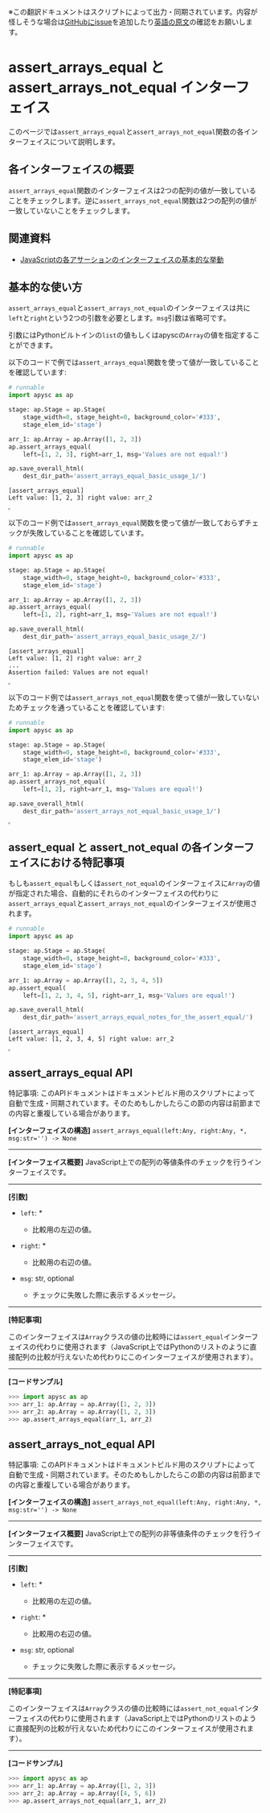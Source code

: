 <span class="inconspicuous-txt">※この翻訳ドキュメントはスクリプトによって出力・同期されています。内容が怪しそうな場合は<a href="https://github.com/simon-ritchie/apysc/issues" target="_blank">GitHubにissue</a>を追加したり[英語の原文](../en/assert_arrays_equal_and_arrays_not_equal.html)の確認をお願いします。</span>

# assert_arrays_equal と assert_arrays_not_equal インターフェイス

このページでは`assert_arrays_equal`と`assert_arrays_not_equal`関数の各インターフェイスについて説明します。

## 各インターフェイスの概要

`assert_arrays_equal`関数のインターフェイスは2つの配列の値が一致していることをチェックします。逆に`assert_arrays_not_equal`関数は2つの配列の値が一致していないことをチェックします。

## 関連資料

- [JavaScriptの各アサーションのインターフェイスの基本的な挙動](jp_assertion_basic_behavior.md)

## 基本的な使い方

`assert_arrays_equal`と`assert_arrays_not_equal`のインターフェイスは共に`left`と`right`という2つの引数を必要とします。`msg`引数は省略可です。

引数にはPythonビルトインの`list`の値もしくはapyscの`Array`の値を指定することができます。

以下のコードで例では`assert_arrays_equal`関数を使って値が一致していることを確認しています:

```py
# runnable
import apysc as ap

stage: ap.Stage = ap.Stage(
    stage_width=0, stage_height=0, background_color='#333',
    stage_elem_id='stage')

arr_1: ap.Array = ap.Array([1, 2, 3])
ap.assert_arrays_equal(
    left=[1, 2, 3], right=arr_1, msg='Values are not equal!')

ap.save_overall_html(
    dest_dir_path='assert_arrays_equal_basic_usage_1/')
```

```
[assert_arrays_equal]
Left value: [1, 2, 3] right value: arr_2
```

<iframe src="static/assert_arrays_equal_basic_usage_1/index.html" width="0" height="0"></iframe>

以下のコード例では`assert_arrays_equal`関数を使って値が一致しておらずチェックが失敗していることを確認しています。

```py
# runnable
import apysc as ap

stage: ap.Stage = ap.Stage(
    stage_width=0, stage_height=0, background_color='#333',
    stage_elem_id='stage')

arr_1: ap.Array = ap.Array([1, 2, 3])
ap.assert_arrays_equal(
    left=[1, 2], right=arr_1, msg='Values are not equal!')

ap.save_overall_html(
    dest_dir_path='assert_arrays_equal_basic_usage_2/')
```

```
[assert_arrays_equal]
Left value: [1, 2] right value: arr_2
...
Assertion failed: Values are not equal!
```

<iframe src="static/assert_arrays_equal_basic_usage_2/index.html" width="0" height="0"></iframe>

以下のコード例では`assert_arrays_not_equal`関数を使って値が一致していないためチェックを通っていることを確認しています:

```py
# runnable
import apysc as ap

stage: ap.Stage = ap.Stage(
    stage_width=0, stage_height=0, background_color='#333',
    stage_elem_id='stage')

arr_1: ap.Array = ap.Array([1, 2, 3])
ap.assert_arrays_not_equal(
    left=[1, 2], right=arr_1, msg='Values are equal!')

ap.save_overall_html(
    dest_dir_path='assert_arrays_not_equal_basic_usage_1/')
```

<iframe src="static/assert_arrays_not_equal_basic_usage_1/index.html" width="0" height="0"></iframe>

## assert_equal と assert_not_equal の各インターフェイスにおける特記事項

もしも`assert_equal`もしくは`assert_not_equal`のインターフェイスに`Array`の値が指定された場合、自動的にそれらのインターフェイスの代わりに`assert_arrays_equal`と`assert_arrays_not_equal`のインターフェイスが使用されます。

```py
# runnable
import apysc as ap

stage: ap.Stage = ap.Stage(
    stage_width=0, stage_height=0, background_color='#333',
    stage_elem_id='stage')

arr_1: ap.Array = ap.Array([1, 2, 3, 4, 5])
ap.assert_equal(
    left=[1, 2, 3, 4, 5], right=arr_1, msg='Values are equal!')

ap.save_overall_html(
    dest_dir_path='assert_arrays_equal_notes_for_the_assert_equal/')
```

```
[assert_arrays_equal]
Left value: [1, 2, 3, 4, 5] right value: arr_2
```

<iframe src="static/assert_arrays_equal_notes_for_the_assert_equal/index.html" width="0" height="0"></iframe>

## assert_arrays_equal API

<span class="inconspicuous-txt">特記事項: このAPIドキュメントはドキュメントビルド用のスクリプトによって自動で生成・同期されています。そのためもしかしたらこの節の内容は前節までの内容と重複している場合があります。</span>

**[インターフェイスの構造]** `assert_arrays_equal(left:Any, right:Any, *, msg:str='') -> None`<hr>

**[インターフェイス概要]** JavaScript上での配列の等値条件のチェックを行うインターフェイスです。<hr>

**[引数]**

- `left`: *
  - 比較用の左辺の値。

- `right`: *
  - 比較用の右辺の値。

- `msg`: str, optional
  - チェックに失敗した際に表示するメッセージ。

<hr>

**[特記事項]**

このインターフェイスは`Array`クラスの値の比較時には`assert_equal`インターフェイスの代わりに使用されます（JavaScript上ではPythonのリストのように直接配列の比較が行えないため代わりにこのインターフェイスが使用されます）。<hr>

**[コードサンプル]**

```py
>>> import apysc as ap
>>> arr_1: ap.Array = ap.Array([1, 2, 3])
>>> arr_2: ap.Array = ap.Array([1, 2, 3])
>>> ap.assert_arrays_equal(arr_1, arr_2)
```

## assert_arrays_not_equal API

<span class="inconspicuous-txt">特記事項: このAPIドキュメントはドキュメントビルド用のスクリプトによって自動で生成・同期されています。そのためもしかしたらこの節の内容は前節までの内容と重複している場合があります。</span>

**[インターフェイスの構造]** `assert_arrays_not_equal(left:Any, right:Any, *, msg:str='') -> None`<hr>

**[インターフェイス概要]** JavaScript上での配列の非等値条件のチェックを行うインターフェイスです。<hr>

**[引数]**

- `left`: *
  - 比較用の左辺の値。

- `right`: *
  - 比較用の右辺の値。

- `msg`: str, optional
  - チェックに失敗した際に表示するメッセージ。

<hr>

**[特記事項]**

このインターフェイスは`Array`クラスの値の比較時には`assert_not_equal`インターフェイスの代わりに使用されます（JavaScript上ではPythonのリストのように直接配列の比較が行えないため代わりにこのインターフェイスが使用されます）。<hr>

**[コードサンプル]**

```py
>>> import apysc as ap
>>> arr_1: ap.Array = ap.Array([1, 2, 3])
>>> arr_2: ap.Array = ap.Array([4, 5, 6])
>>> ap.assert_arrays_not_equal(arr_1, arr_2)
```
